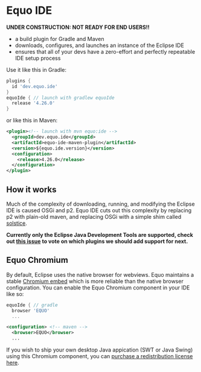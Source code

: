 # Equo IDE

**UNDER CONSTRUCTION: NOT READY FOR END USERS!!**

- a build plugin for Gradle and Maven
- downloads, configures, and launches an instance of the Eclipse IDE
- ensures that all of your devs have a zero-effort and perfectly repeatable IDE setup process

Use it like this in Gradle:

```gradle
plugins {
  id 'dev.equo.ide'
}
equoIde { // launch with gradlew equoIde
  release '4.26.0'
}
```

or like this in Maven:

```xml
<plugin><!-- launch with mvn equo:ide -->
  <groupId>dev.equo.ide</groupId>
  <artifactId>equo-ide-maven-plugin</artifactId>
  <version>${equo.ide.version}</version>
  <configuration>
    <release>4.26.0</release>
  </configuration>
</plugin>
```

## How it works

Much of the complexity of downloading, running, and modifying the Eclipse IDE is caused OSGi and p2. Equo IDE cuts out this complexity by replacing p2 with plain-old maven, and replacing OSGi with a simple shim called [solstice](https://github.com/equodev/equo-ide/tree/main/solstice).

**Currently only the Eclipse Java Development Tools are supported, check out [this issue](https://github.com/equodev/equo-ide/issues/1) to vote on which plugins we should add support for next.**

## Equo Chromium

By default, Eclipse uses the native browser for webviews. Equo maintains a stable [Chromium embed](https://www.equoplatform.com/chromium) which is more reliable than the native browser configuration. You can enable the Equo Chromium component in your IDE like so:

```gradle
equoIde { // gradle
  browser 'EQUO'
  ...
```

```xml
<configuration> <!-- maven -->
  <browser>EQUO</browser>
  ...
```

If you wish to ship your own desktop Java appication (SWT or Java Swing) using this Chromium component, you can [purchase a redistribution license here](https://www.equoplatform.com/chromium).
